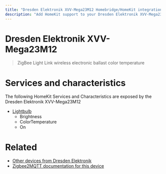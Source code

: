 ```yaml
---
title: "Dresden Elektronik XVV-Mega23M12 Homebridge/HomeKit integration"
description: "Add HomeKit support to your Dresden Elektronik XVV-Mega23M12, using Homebridge, Zigbee2MQTT and homebridge-z2m."
---
```

<!---
This file has been GENERATED using src/docgen/docgen.ts
DO NOT EDIT THIS FILE MANUALLY!
-->
# Dresden Elektronik XVV-Mega23M12
> ZigBee Light Link wireless electronic ballast color temperature


# Services and characteristics
The following HomeKit Services and Characteristics are exposed by
the Dresden Elektronik XVV-Mega23M12

* [Lightbulb](../../light.md)
  * Brightness
  * ColorTemperature
  * On


# Related
* [Other devices from Dresden Elektronik](../index.md#dresden_elektronik)
* [Zigbee2MQTT documentation for this device](https://www.zigbee2mqtt.io/devices/XVV-Mega23M12.html)